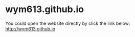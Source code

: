 # wym613.github.io
You could open the website directly by click the link below: \
http://wym613.github.io

